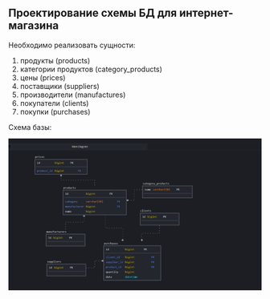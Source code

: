 ## Проектирование схемы БД для интернет-магазина

Необходимо реализовать сущности: 
1. продукты (products) 
2. категории продуктов (category_products)
3. цены (prices)
4. поставщики (suppliers)
5. производители (manufactures)
6. покупатели (clients)
7. покупки (purchases) 

Схема базы:

![](../resources/schemaForHomework_1.png)